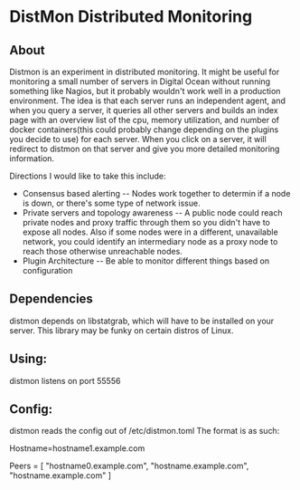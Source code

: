 # DistMon Distributed Monitoring

## About

   Distmon is an experiment in distributed monitoring.  It might be useful for monitoring a small number of servers in Digital Ocean without running something like Nagios, but it probably wouldn't work well in a production environment.  The idea is that each server runs an independent agent, and when you query a server, it queries all other servers and builds an index page with an overview list of the cpu, memory utilization, and number of docker containers(this could probably change depending on the plugins you decide to use) for each server.  When you click on a server, it will redirect to distmon on that server and give you more detailed monitoring information.  

Directions I would like to take this include:

* Consensus based alerting -- Nodes work together to determin if a node is down, or there's some type of network issue.
* Private servers and topology awareness -- A public node could reach private nodes and proxy traffic through them so you didn't have to expose all nodes.  Also if some nodes were in a different, unavailable network, you could identify an intermediary node as a proxy node to reach those otherwise unreachable nodes.
* Plugin Architecture -- Be able to monitor different things based on configuration

## Dependencies
distmon depends on libstatgrab, which will have to be installed on your server.  This library may be funky on certain distros of Linux.

## Using:
distmon listens on port 55556

## Config:
distmon reads the config out of /etc/distmon.toml
The format is as such:


Hostname=hostname1.example.com

Peers = [ "hostname0.example.com", "hostname.example.com", "hostname.example.com" ]
